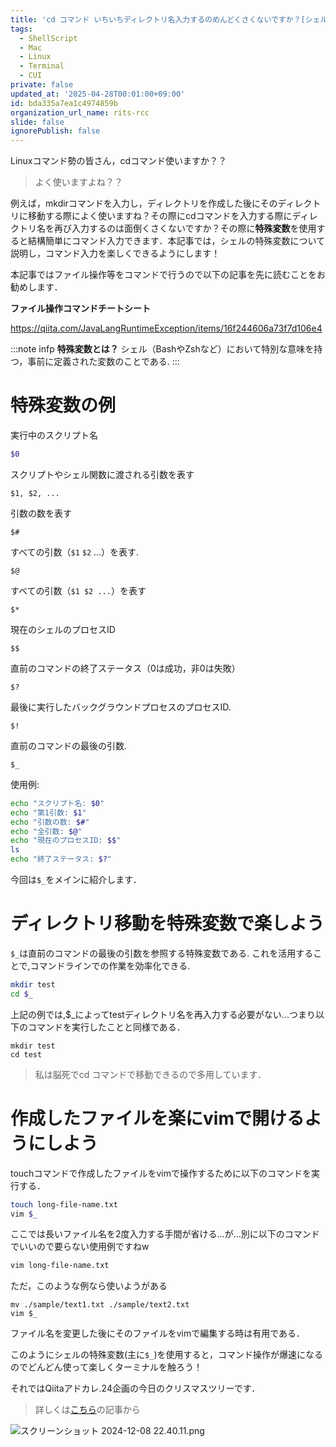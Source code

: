 ```yaml
---
title: 'cd コマンド いちいちディレクトリ名入力するのめんどくさくないですか？[シェルの特殊変数]'
tags:
  - ShellScript
  - Mac
  - Linux
  - Terminal
  - CUI
private: false
updated_at: '2025-04-28T00:01:00+09:00'
id: bda335a7ea1c4974859b
organization_url_name: rits-rcc
slide: false
ignorePublish: false
---
```

Linuxコマンド勢の皆さん，cdコマンド使いますか？？

> よく使いますよね？？

例えば，mkdirコマンドを入力し，ディレクトリを作成した後にそのディレクトリに移動する際によく使いますね？その際にcdコマンドを入力する際にディレクトリ名を再び入力するのは面倒くさくないですか？その際に**特殊変数**を使用すると結構簡単にコマンド入力できます．本記事では，シェルの特殊変数について説明し，コマンド入力を楽しくできるようにします！

本記事ではファイル操作等をコマンドで行うので以下の記事を先に読むことをお勧めします．

**ファイル操作コマンドチートシート**

https://qiita.com/JavaLangRuntimeException/items/16f244606a73f7d106e4

:::note infp
**特殊変数とは？**
シェル（BashやZshなど）において特別な意味を持つ，事前に定義された変数のことである.
:::

# 特殊変数の例
実行中のスクリプト名
```bash
$0
```
スクリプトやシェル関数に渡される引数を表す
```
$1, $2, ... 
```
引数の数を表す
```
$# 
```
すべての引数（`$1` `$2` ...）を表す.
```
$@ 
```
すべての引数（`$1 $2 ...`）を表す
```
$* 
```
現在のシェルのプロセスID
```
$$
```
直前のコマンドの終了ステータス（0は成功，非0は失敗）
```
$? 
```
最後に実行したバックグラウンドプロセスのプロセスID.
```
$!
```
直前のコマンドの最後の引数.
```
$_ 
```

使用例:
```bash
echo "スクリプト名: $0"
echo "第1引数: $1"
echo "引数の数: $#"
echo "全引数: $@"
echo "現在のプロセスID: $$"
ls
echo "終了ステータス: $?"
```
今回は`$_`をメインに紹介します．
# ディレクトリ移動を特殊変数で楽しよう

`$_`は直前のコマンドの最後の引数を参照する特殊変数である. これを活用することで,コマンドラインでの作業を効率化できる.
```bash
mkdir test
cd $_
```
上記の例では,$_によってtestディレクトリ名を再入力する必要がない...つまり以下のコマンドを実行したことと同様である．
```
mkdir test
cd test
```

> 私は脳死でcd コマンドで移動できるので多用しています．

# 作成したファイルを楽にvimで開けるようにしよう
touchコマンドで作成したファイルをvimで操作するために以下のコマンドを実行する．
```bash
touch long-file-name.txt
vim $_
```
ここでは長いファイル名を2度入力する手間が省ける...が...別に以下のコマンドでいいので要らない使用例ですねw
```bash
vim long-file-name.txt
```

ただ，このような例なら使いようがある
```
mv ./sample/text1.txt ./sample/text2.txt
vim $_
```
ファイル名を変更した後にそのファイルをvimで編集する時は有用である．

このようにシェルの特殊変数(主に`$_`)を使用すると，コマンド操作が爆速になるのでどんどん使って楽しくターミナルを触ろう！

それではQiitaアドカレ.24企画の今日のクリスマスツリーです．

> 詳しくは[こちら](https://qiita.com/JavaLangRuntimeException/items/1f4a6febf957f522ba45)の記事から

![スクリーンショット 2024-12-08 22.40.11.png](https://qiita-image-store.s3.ap-northeast-1.amazonaws.com/0/3757442/4a957554-d402-fb2f-a047-b851cf8f79ed.png)
